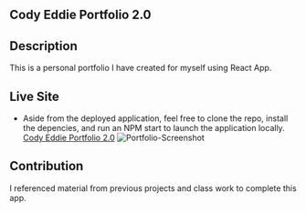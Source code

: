 ## Cody Eddie Portfolio 2.0

## Description
This is a personal portfolio I have created for myself using React App. 

## Live Site
* Aside from the deployed application, feel free to clone the repo, install the depencies, and run an NPM start to launch the application locally. 
[Cody Eddie Portfolio 2.0](https://codyeddie.github.io/Cody-Eddie-Portfolio-2/)
![Portfolio-Screenshot](./src/assets/imgs/screenshot.png)

## Contribution 
I referenced material from previous projects and class work to complete this app.




